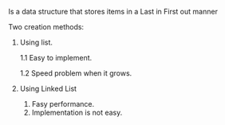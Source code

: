 Is a data structure that stores items in a Last in First out manner

Two creation methods:

1.  Using list.

    1.1 Easy to implement.

    1.2 Speed problem when it grows.

2. Using Linked List
   1. Fasy performance.
   2. Implementation is not easy.
